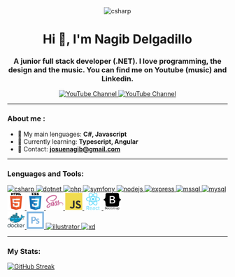 <div id="header" align="center">
    <img src="https://i.imgur.com/I0q3mqE.png" alt="csharp" width="1000" height="300"/>
    <h1 align="center">Hi 👋, I'm Nagib Delgadillo</h1>
    <h3 align="center">A junior full stack developer (.NET). I love programming, the design and the music. You can find me on Youtube (music) and Linkedin.</h3>
    <a href="https://www.youtube.com/@thedreaman8151" target="blank">
        <img alt="YouTube Channel" src="https://i.imgur.com/cScmuUL.png" height="35" width="120">
    </a>
    <a href="https://www.linkedin.com/in/josue-delgadillo-b511021a4/" target="blank">
        <img alt="YouTube Channel" src="https://i.imgur.com/pQH3mME.png" height="35" width="120">
    </a>   
</div>

---

### About me :
- 🥇 My main lenguages: **C#, Javascript**
- 📝 Currently learning: **Typescript, Angular**
- 📧 Contact: **josuenagib@gmail.com**

---

<div align="left">
    <h3>Lenguages and Tools:</h3>
    <div>
        <a href="https://www.w3schools.com/cs/" target="_blank" rel="noreferrer"> 
            <img src="https://i.imgur.com/ybYXzWo.png" alt="csharp" width="40" height="40"/> 
        </a> 
        <a href="https://dotnet.microsoft.com/" target="_blank" rel="noreferrer"> 
            <img src="https://i.imgur.com/kOGdcCf.png" alt="dotnet" width="40" height="40"/> 
        </a> 
        <a href="https://www.php.net" target="_blank" rel="noreferrer"> 
            <img src="https://i.imgur.com/hbmxdLS.png" alt="php" width="40" height="40"/> 
        </a>
        <a href="https://symfony.com" target="_blank" rel="noreferrer"> 
            <img src="https://i.imgur.com/mdiTwW6.png" alt="symfony" width="40" height="40"/> 
        </a>
        <a href="https://nodejs.org" target="_blank" rel="noreferrer"> 
            <img src="https://i.imgur.com/QJrc1N5.png" alt="nodejs" width="40" height="40"/> 
        </a>
        <a href="https://expressjs.com" target="_blank" rel="noreferrer">
            <img src="https://i.imgur.com/sXQnyun.png" alt="express" width="40" height="40"/> 
        </a> 
        <a href="https://www.microsoft.com/en-us/sql-server" target="_blank" rel="noreferrer">
            <img src="https://i.imgur.com/5L1jp7g.png" alt="mssql" width="40" height="40"/> 
        </a>
        <a href="https://www.mysql.com/" target="_blank" rel="noreferrer">
            <img src="https://i.imgur.com/aKtU266.png" alt="mysql" width="40" height="40"/>
        </a> 
    </div>
    <div>
        <a href="https://www.w3.org/html/" target="_blank" rel="noreferrer">
            <img src="https://raw.githubusercontent.com/devicons/devicon/master/icons/html5/html5-original-wordmark.svg" alt="html5" width="40" height="40"/>
        </a>
        <a href="https://www.w3schools.com/css/" target="_blank" rel="noreferrer">
            <img src="https://raw.githubusercontent.com/devicons/devicon/master/icons/css3/css3-original-wordmark.svg" alt="css3" width="40" height="40"/>
        </a>
        <a href="https://sass-lang.com" target="_blank" rel="noreferrer">
            <img src="https://raw.githubusercontent.com/devicons/devicon/master/icons/sass/sass-original.svg" alt="sass" width="40" height="40"/>
        </a>
        <a href="https://developer.mozilla.org/en-US/docs/Web/JavaScript" target="_blank" rel="noreferrer">
            <img src="https://raw.githubusercontent.com/devicons/devicon/master/icons/javascript/javascript-original.svg" alt="javascript" width="40" height="40"/>
        </a>
        <a href="https://reactjs.org/" target="_blank" rel="noreferrer">
            <img src="https://raw.githubusercontent.com/devicons/devicon/master/icons/react/react-original-wordmark.svg" alt="react" width="40" height="40"/>
        </a>
        <a href="https://getbootstrap.com" target="_blank" rel="noreferrer">
            <img src="https://raw.githubusercontent.com/devicons/devicon/master/icons/bootstrap/bootstrap-plain-wordmark.svg" alt="bootstrap" width="40" height="40"/>
        </a>
    </div>
    <div>
        <a href="https://www.docker.com/" target="_blank" rel="noreferrer"> 
            <img src="https://raw.githubusercontent.com/devicons/devicon/master/icons/docker/docker-original-wordmark.svg" alt="docker" width="40" height="40"/>
        </a>
        <a href="https://www.photoshop.com/en" target="_blank" rel="noreferrer">
            <img src="https://raw.githubusercontent.com/devicons/devicon/master/icons/photoshop/photoshop-line.svg" alt="photoshop" width="40" height="40"/>
        </a>
        <a href="https://www.adobe.com/in/products/illustrator.html" target="_blank" rel="noreferrer">
            <img src="https://www.vectorlogo.zone/logos/adobe_illustrator/adobe_illustrator-icon.svg" alt="illustrator" width="40" height="40"/>
        </a>
        <a href="https://www.adobe.com/products/xd.html" target="_blank" rel="noreferrer">
            <img src="https://cdn.worldvectorlogo.com/logos/adobe-xd.svg" alt="xd" width="40" height="40"/>
        </a>
    </div>
</div>

---

###  My Stats:

[![GitHub Streak](http://github-readme-streak-stats.herokuapp.com?user=nagibdp&theme=radical&hide_border=true&date_format=j%20M%5B%20Y%5D&mode=weekly&hide_current_streak=true)](https://git.io/streak-stats)

